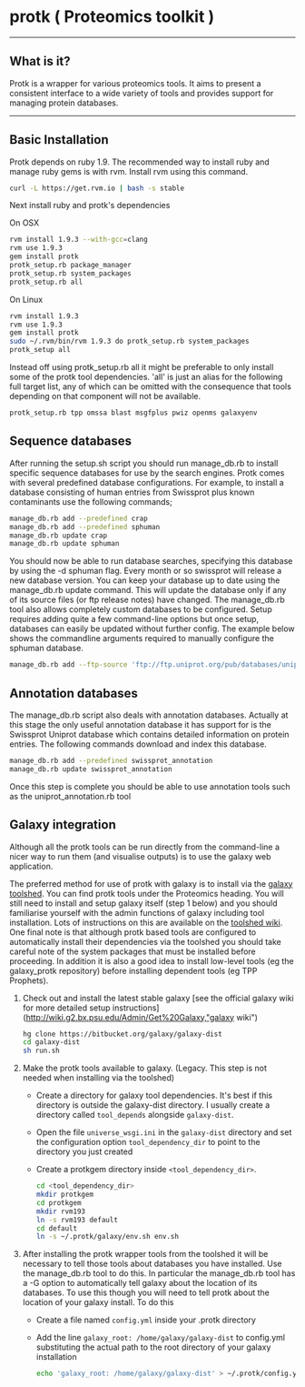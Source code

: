 # protk ( Proteomics toolkit )


***
## What is it?

Protk is a wrapper for various proteomics tools. It aims to present a consistent interface to a wide variety of tools and provides support for managing protein databases. 

***



## Basic Installation
 
Protk depends on ruby 1.9.  The recommended way to install ruby and manage ruby gems is with rvm. Install rvm using this command.
    
```sh
curl -L https://get.rvm.io | bash -s stable
```

Next install ruby and protk's dependencies

On OSX

```sh
rvm install 1.9.3 --with-gcc=clang
rvm use 1.9.3
gem install protk
protk_setup.rb package_manager
protk_setup.rb system_packages
protk_setup.rb all
```
On Linux

```sh    
rvm install 1.9.3
rvm use 1.9.3
gem install protk
sudo ~/.rvm/bin/rvm 1.9.3 do protk_setup.rb system_packages
protk_setup all
```

Instead off using protk_setup.rb all it might be preferable to only install some of the protk tool dependencies.  'all' is just an alias for the following full target list, any of which can be omitted with the consequence that tools depending on that component will not be available.  

```sh
protk_setup.rb tpp omssa blast msgfplus pwiz openms galaxyenv
```

## Sequence databases

After running the setup.sh script you should run manage_db.rb to install specific sequence databases for use by the search engines. Protk comes with several predefined database configurations. For example, to install a database consisting of human entries from Swissprot plus known contaminants use the following commands;

```sh
manage_db.rb add --predefined crap
manage_db.rb add --predefined sphuman
manage_db.rb update crap
manage_db.rb update sphuman
```

You should now be able to run database searches, specifying this database by using the -d sphuman flag.  Every month or so swissprot will release a new database version. You can keep your database up to date using the manage_db.rb update command. This will update the database only if any of its source files (or ftp release notes) have changed. The manage_db.rb tool also allows completely custom databases to be configured. Setup requires adding quite a few command-line options but once setup, databases can easily be updated without further config. The example below shows the commandline arguments required to manually configure the sphuman database.

```sh
manage_db.rb add --ftp-source 'ftp://ftp.uniprot.org/pub/databases/uniprot/current_release/knowledgebase/complete/uniprot_sprot.fasta.gz ftp://ftp.uniprot.org/pub/databases/uniprot/current_release/knowledgebase/complete/reldate.txt' --include-filters '/OS=Homo\ssapiens/' --id-regex 'sp\|.*\|(.*?)\s' --add-decoys --make-blast-index --archive-old sphuman
```

## Annotation databases

The manage_db.rb script also deals with annotation databases.  Actually at this stage the only useful annotation database it has support for is the Swissprot Uniprot database which contains detailed information on protein entries.  The following commands download and index this database.

```sh
manage_db.rb add --predefined swissprot_annotation
manage_db.rb update swissprot_annotation
```

Once this step is complete you should be able to use annotation tools such as the uniprot_annotation.rb tool

## Galaxy integration

Although all the protk tools can be run directly from the command-line a nicer way to run them (and visualise outputs) is to use the galaxy web application.

The preferred method for use of protk with galaxy is to install via the [galaxy toolshed](http://toolshed.g2.bx.psu.edu).  You can find protk tools under the Proteomics heading.  You will still need to install and setup galaxy itself (step 1 below) and you should familiarise yourself with the admin functions of galaxy including tool installation.  Lots of instructions on this are available on the [toolshed wiki](http://wiki.galaxyproject.org/Tool%20Shed).  One final note is that although protk based tools are configured to automatically install their dependencies via the toolshed you should take careful note of the system packages that must be installed before proceeding.  In addition it is also a good idea to install low-level tools (eg the galaxy_protk repository) before installing dependent tools (eg TPP Prophets).

1. Check out and install the latest stable galaxy [see the official galaxy wiki for more detailed setup instructions](http://wiki.g2.bx.psu.edu/Admin/Get%20Galaxy,"galaxy wiki")

    ```sh
    hg clone https://bitbucket.org/galaxy/galaxy-dist 
    cd galaxy-dist
    sh run.sh
    ```


2. Make the protk tools available to galaxy. (Legacy. This step is not needed when installing via the toolshed)

    - Create a directory for galaxy tool dependencies. It's best if this directory is outside the galaxy-dist directory. I usually create a directory called `tool_depends` alongside `galaxy-dist`.
    - Open the file `universe_wsgi.ini` in the `galaxy-dist` directory and set the configuration option `tool_dependency_dir` to point to the directory you just created
    - Create a protkgem directory inside `<tool_dependency_dir>`. 

        ```sh
        cd <tool_dependency_dir>
        mkdir protkgem
		cd protkgem
        mkdir rvm193
        ln -s rvm193 default
        cd default
        ln -s ~/.protk/galaxy/env.sh env.sh
        ```

3. After installing the protk wrapper tools from the toolshed it will be necessary to tell those tools about databases you have installed. Use the manage_db.rb tool to do this.  In particular the manage_db.rb tool has a -G option to automatically tell galaxy about the location of its databases.  To use this though you will need to tell protk about the location of your galaxy install.  To do this
    - Create a file named `config.yml` inside your .protk directory
    - Add the line `galaxy_root: /home/galaxy/galaxy-dist` to config.yml substituting the actual path to the root directory of your galaxy installation

        ```sh 
        echo 'galaxy_root: /home/galaxy/galaxy-dist' > ~/.protk/config.yml
        ```


